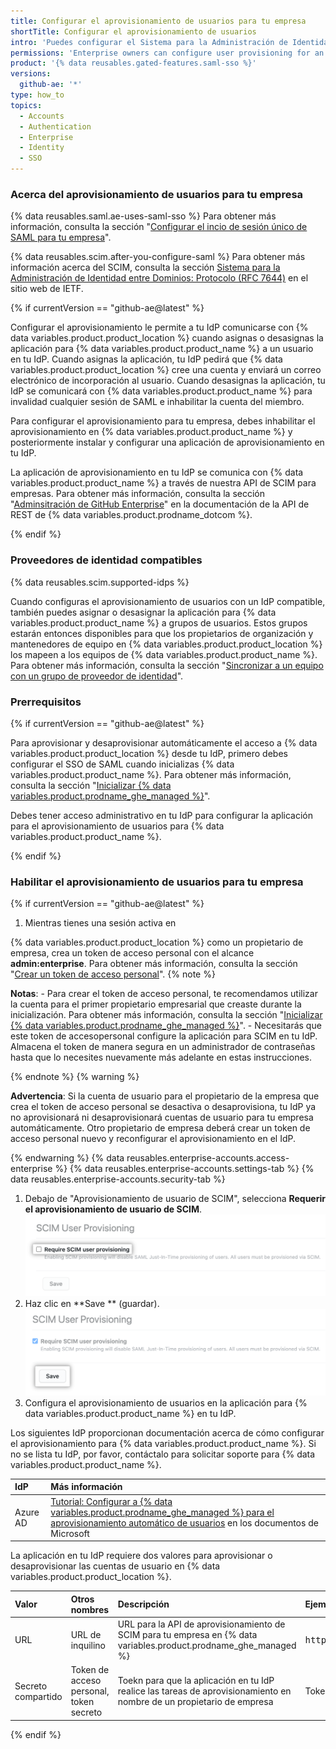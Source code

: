 ```yaml
---
title: Configurar el aprovisionamiento de usuarios para tu empresa
shortTitle: Configurar el aprovisionamiento de usuarios
intro: 'Puedes configurar el Sistema para la Administración de Identidad entre Dominios (SCIM) para tu empresa, el cual aprovisiona las cuentas de usuario automáticamente en {% data variables.product.product_location %} cuando asignas la aplicación para {% data variables.product.product_location %} a un usuario en tu proveedor de identidad (IdP).'
permissions: 'Enterprise owners can configure user provisioning for an enterprise on {% data variables.product.product_name %}.'
product: '{% data reusables.gated-features.saml-sso %}'
versions:
  github-ae: '*'
type: how_to
topics:
  - Accounts
  - Authentication
  - Enterprise
  - Identity
  - SSO
---
```


### Acerca del aprovisionamiento de usuarios para tu empresa

{% data reusables.saml.ae-uses-saml-sso %} Para obtener más información, consulta la sección "[Configurar el incio de sesión único de SAML para tu empresa](/admin/authentication/configuring-saml-single-sign-on-for-your-enterprise)".

{% data reusables.scim.after-you-configure-saml %} Para obtener más información acerca del SCIM, consulta la sección [Sistema para la Administración de Identidad entre Dominios: Protocolo (RFC 7644)](https://tools.ietf.org/html/rfc7644) en el sitio web de IETF.

{% if currentVersion == "github-ae@latest" %}

Configurar el aprovisionamiento le permite a tu IdP comunicarse con {% data variables.product.product_location %} cuando asignas o desasignas la aplicación para {% data variables.product.product_name %} a un usuario en tu IdP. Cuando asignas la aplicación, tu IdP pedirá que {% data variables.product.product_location %} cree una cuenta y enviará un correo electrónico de incorporación al usuario. Cuando desasignas la aplicación, tu IdP se comunicará con {% data variables.product.product_name %} para invalidad cualquier sesión de SAML e inhabilitar la cuenta del miembro.

Para configurar el aprovisionamiento para tu empresa, debes inhabilitar el aprovisionamiento en {% data variables.product.product_name %} y posteriormente instalar y configurar una aplicación de aprovisionamiento en tu IdP.

La aplicación de aprovisionamiento en tu IdP se comunica con {% data variables.product.product_name %} a través de nuestra API de SCIM para empresas. Para obtener más información, consulta la sección "[Adminsitración de GitHub Enterprise](/rest/reference/enterprise-admin#scim)" en la documentación de la API de REST de {% data variables.product.prodname_dotcom %}.

{% endif %}

### Proveedores de identidad compatibles

{% data reusables.scim.supported-idps %}

Cuando configuras el aprovisionamiento de usuarios con un IdP compatible, también puedes asignar o desasignar la aplicación para {% data variables.product.product_name %} a grupos de usuarios. Estos grupos estarán entonces disponibles para que los propietarios de organización y mantenedores de equipo en {% data variables.product.product_location %} los mapeen a los equipos de {% data variables.product.product_name %}. Para obtener más información, consulta la sección "[Sincronizar a un equipo con un grupo de proveedor de identidad](/organizations/organizing-members-into-teams/synchronizing-a-team-with-an-identity-provider-group)".

### Prerrequisitos

{% if currentVersion == "github-ae@latest" %}

Para aprovisionar y desaprovisionar automáticamente el acceso a {% data variables.product.product_location %} desde tu IdP, primero debes configurar el SSO de SAML cuando inicializas {% data variables.product.product_name %}. Para obtener más información, consulta la sección "[Inicializar {% data variables.product.prodname_ghe_managed %}](/admin/configuration/initializing-github-ae)".

Debes tener acceso administrativo en tu IdP para configurar la aplicación para el aprovisionamiento de usuarios para {% data variables.product.product_name %}.

{% endif %}

### Habilitar el aprovisionamiento de usuarios para tu empresa

{% if currentVersion == "github-ae@latest" %}

1. Mientras tienes una sesión activa en

{% data variables.product.product_location %} como un propietario de empresa, crea un token de acceso personal con el alcance **admin:enterprise**. Para obtener más información, consulta la sección "[Crear un token de acceso personal](/github/authenticating-to-github/creating-a-personal-access-token)".
  {% note %}

  **Notas**:
    - Para crear el token de acceso personal, te recomendamos utilizar la cuenta para el primer propietario empresarial que creaste durante la inicialización. Para obtener más información, consulta la sección "[Inicializar {% data variables.product.prodname_ghe_managed %}](/admin/configuration/initializing-github-ae)".
    - Necesitarás que este token de accesopersonal configure la aplicación para SCIM en tu IdP. Almacena el token de manera segura en un administrador de contraseñas hasta que lo necesites nuevamente más adelante en estas instrucciones.

  {% endnote %}
  {% warning %}

  **Advertencia**: Si la cuenta de usuario para el propietario de la empresa que crea el token de acceso personal se desactiva o desaprovisiona, tu IdP ya no aprovisionará ni desaprovisionará cuentas de usuario para tu empresa automáticamente. Otro propietario de empresa deberá crear un token de acceso personal nuevo y reconfigurar el aprovisionamiento en el IdP.

  {% endwarning %}
{% data reusables.enterprise-accounts.access-enterprise %}
{% data reusables.enterprise-accounts.settings-tab %}
{% data reusables.enterprise-accounts.security-tab %}
1. Debajo de "Aprovisionamiento de usuario de SCIM", selecciona **Requerir el aprovisionamiento de usuario de SCIM**. ![Casilla de verificación para "Requerir aprovisionamiento de usuarios de SCIM" dentro de la configuración de seguridad empresarial](/assets/images/help/enterprises/settings-require-scim-user-provisioning.png)
1. Haz clic en **Save ** (guardar). ![Botón de guardar debajo de "Requerir aprovisionamiento de usuarios de SCIM" dentro de la configuración de seguridad de la empresa](/assets/images/help/enterprises/settings-scim-save.png)
1. Configura el aprovisionamiento de usuarios en la aplicación para {% data variables.product.product_name %} en tu IdP.

  Los siguientes IdP proporcionan documentación acerca de cómo configurar el aprovisionamiento para {% data variables.product.product_name %}. Si no se lista tu IdP, por favor, contáctalo para solicitar soporte para {% data variables.product.product_name %}.

  | IdP      | Más información                                                                                                                                                                                                                                           |
  |:-------- |:--------------------------------------------------------------------------------------------------------------------------------------------------------------------------------------------------------------------------------------------------------- |
  | Azure AD | [Tutorial: Configurar a {% data variables.product.prodname_ghe_managed %} para el aprovisionamiento automático de usuarios](https://docs.microsoft.com/azure/active-directory/saas-apps/github-ae-provisioning-tutorial) en los documentos de Microsoft |

  La aplicación en tu IdP requiere dos valores para aprovisionar o desaprovisionar las cuentas de usuario en {% data variables.product.product_location %}.

  | Valor              | Otros nombres                           | Descripción                                                                                                           | Ejemplo                                           |
  |:------------------ |:--------------------------------------- |:--------------------------------------------------------------------------------------------------------------------- |:------------------------------------------------- |
  | URL                | URL de inquilino                        | URL para la API de aprovisionamiento de SCIM para tu empresa en {% data variables.product.prodname_ghe_managed %}   | <pre>https&colon;//api.<em>YOUR-GITHUB-AE-HOSTNAME</em>/scim/v2</pre>                         |
  | Secreto compartido | Token de acceso personal, token secreto | Toekn para que la aplicación en tu IdP realice las tareas de aprovisionamiento en nombre de un propietario de empresa | Token de acceso personal que creaste en el paso 1 |

{% endif %}
